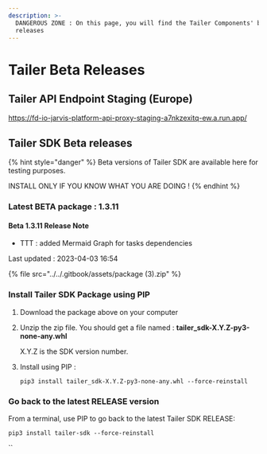 ```yaml
---
description: >-
  DANGEROUS ZONE : On this page, you will find the Tailer Components' beta
  releases
---
```


# Tailer Beta Releases

## Tailer API Endpoint Staging (Europe)

https://fd-io-jarvis-platform-api-proxy-staging-a7nkzexitq-ew.a.run.app/

## Tailer SDK Beta releases

{% hint style="danger" %}
Beta versions of Tailer SDK are available here for testing purposes.

INSTALL ONLY IF YOU KNOW WHAT YOU ARE DOING !
{% endhint %}

### Latest BETA package : 1.3.11

#### Beta 1.3.11 Release Note

* TTT : added Mermaid Graph for tasks dependencies

Last updated : 2023-04-03 16:54

{% file src="../../.gitbook/assets/package (3).zip" %}

### Install Tailer SDK Package using PIP

1. Download the package above on your computer
2.  Unzip the zip file. You should get a file named : **tailer\_sdk-X.Y.Z-py3-none-any.whl**

    X.Y.Z is the SDK version number.
3.  Install using PIP :

    `pip3 install tailer_sdk-X.Y.Z-py3-none-any.whl --force-reinstall`

### Go back to the latest RELEASE version

From a terminal, use PIP to go back to the latest Tailer SDK RELEASE:

`pip3 install tailer-sdk --force-reinstall`

``
